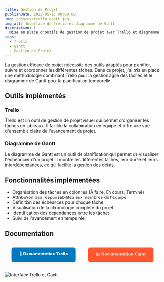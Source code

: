 ```yaml
---
title: Gestion de Projet
publishDate: 2022-05-15 00:00:00
img: /assets/trello_gantt.jpg
img_alt: Interface de Trello et diagramme de Gantt
description: |
  Mise en place d'outils de gestion de projet avec Trello et diagramme de Gantt
tags:
  - Trello
  - Gantt
  - Gestion de Projet
---
```


La gestion efficace de projet nécessite des outils adaptés pour planifier, suivre et coordonner les différentes tâches. Dans ce projet, j'ai mis en place une méthodologie combinant Trello pour la gestion agile des tâches et le diagramme de Gantt pour la planification temporelle.

## Outils implémentés

### Trello
Trello est un outil de gestion de projet visuel qui permet d'organiser les tâches en tableaux. Il facilite la collaboration en équipe et offre une vue d'ensemble claire de l'avancement du projet.

### Diagramme de Gantt
Le diagramme de Gantt est un outil de planification qui permet de visualiser l'échéancier d'un projet. Il montre les différentes tâches, leur durée et leurs interdépendances, ce qui facilite la gestion des délais.

## Fonctionnalités implémentées

- Organisation des tâches en colonnes (À faire, En cours, Terminé)
- Attribution des responsabilités aux membres de l'équipe
- Définition des échéances pour chaque tâche
- Visualisation de la chronologie complète du projet
- Identification des dépendances entre les tâches
- Suivi de l'avancement en temps réel

## Documentation

<div style="display: flex; justify-content: space-around; margin: 2rem 0;">
  <a href="/assets/doc_trello.pdf" target="_blank" style="display: inline-block; background-color: #0079BF; color: white; padding: 12px 24px; text-decoration: none; border-radius: 6px; font-weight: bold; box-shadow: 0 4px 6px rgba(0,0,0,0.1);">
    📄 Documentation Trello
  </a>
  
  <a href="/assets/gantt.pdf" target="_blank" style="display: inline-block; background-color: #FF5630; color: white; padding: 12px 24px; text-decoration: none; border-radius: 6px; font-weight: bold; box-shadow: 0 4px 6px rgba(0,0,0,0.1);">
    📊 Documentation Gantt
  </a>
</div>

![Interface Trello et Gantt](/assets/trello_gantt.jpg)